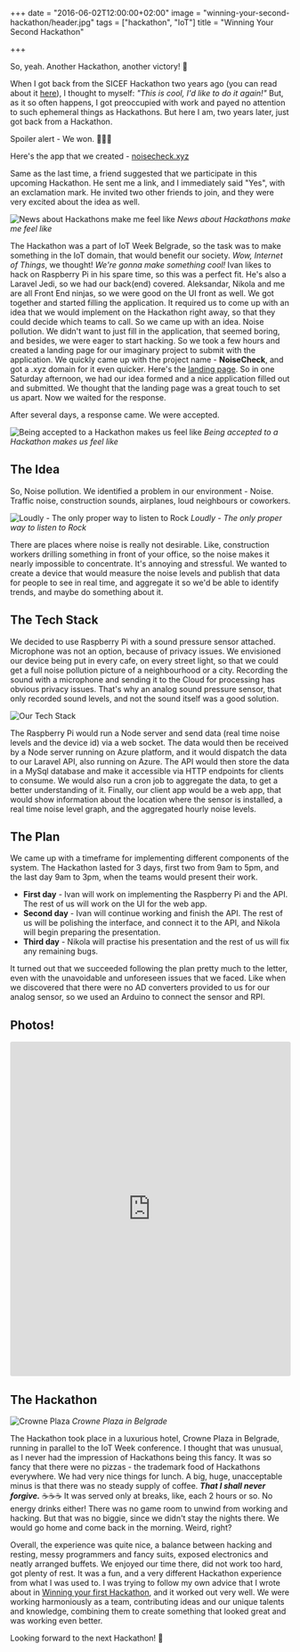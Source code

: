 +++
date = "2016-06-02T12:00:00+02:00"
image = "winning-your-second-hackathon/header.jpg"
tags = ["hackathon", "IoT"]
title = "Winning Your Second Hackathon"

+++

So, yeah. Another Hackathon, another victory! 🎉

When I got back from the SICEF Hackathon two years ago (you can read about it [here](http://petarslovic.com/blog/winning-your-first-hackathon)), I thought to myself: *"This is cool, I'd like to do it again!"* But, as it so often happens, I got preoccupied with work and payed no attention to such ephemeral things as Hackathons. But here I am, two years later, just got back from a Hackathon.

Spoiler alert - We won. 💪💪💪

Here's the app that we created - [noisecheck.xyz](http://noisecheck.xyz)

Same as the last time, a friend suggested that we participate in this upcoming Hackathon. He sent me a link, and I immediately said "Yes", with an exclamation mark. He invited two other friends to join, and they were very excited about the idea as well.

![News about Hackathons make me feel like](/images/posts/winning-your-second-hackathon/invited.jpg)
*News about Hackathons make me feel like*

The Hackathon was a part of IoT Week Belgrade, so the task was to make something in the IoT domain, that would benefit our society. *Wow, Internet of Things*, we thought! *We're gonna make something cool!* Ivan likes to hack on Raspberry Pi in his spare time, so this was a perfect fit. He's also a Laravel Jedi, so we had our back(end) covered. Aleksandar, Nikola and me are all Front End ninjas, so we were good on the UI front as well. We got together and started filling the application. It required us to come up with an idea that we would implement on the Hackathon right away, so that they could decide which teams to call. So we came up with an idea. Noise pollution. We didn't want to just fill in the application, that seemed boring, and besides, we were eager to start hacking. So we took a few hours and created a landing page for our imaginary project to submit with the application. We quickly came up with the project name - **NoiseCheck**, and got a .xyz domain for it even quicker. Here's the [landing page](http://noisecheck.xyz/about/). So in one Saturday afternoon, we had our idea formed and a nice application filled out and submitted. We thought that the landing page was a great touch to set us apart. Now we waited for the response.

After several days, a response came. We were accepted.

![Being accepted to a Hackathon makes us feel like](/images/posts/winning-your-second-hackathon/accepted.jpg)
*Being accepted to a Hackathon makes us feel like*

## The Idea

So, Noise pollution. We identified a problem in our environment - Noise. Traffic noise, construction sounds, airplanes, loud neighbours or coworkers.

![Loudly - The only proper way to listen to Rock](/images/posts/winning-your-second-hackathon/noise.jpg)
*Loudly - The only proper way to listen to Rock*

There are places where noise is really not desirable. Like, construction workers drilling something in front of your office, so the noise makes it nearly impossible to concentrate. It's annoying and stressful. We wanted to create a device that would measure the noise levels and publish that data for people to see in real time, and aggregate it so we'd be able to identify trends, and maybe do something about it.

## The Tech Stack

We decided to use Raspberry Pi with a sound pressure sensor attached. Microphone was not an option, because of privacy issues. We envisioned our device being put in every cafe, on every street light, so that we could get a full noise pollution picture of a neighbourhood or a city. Recording the sound with a microphone and sending it to the Cloud for processing has obvious privacy issues. That's why an analog sound pressure sensor, that only recorded sound levels, and not the sound itself was a good solution.

![Our Tech Stack](/images/posts/winning-your-second-hackathon/stack.png)

The Raspberry Pi would run a Node server and send data (real time noise levels and the device id) via a web socket. The data would then be received by a Node server running on Azure platform, and it would dispatch the data to our Laravel API, also running on Azure. The API would then store the data in a MySql database and make it accessible via HTTP endpoints for clients to consume. We would also run a cron job to aggregate the data, to get a better understanding of it. Finally, our client app would be a web app, that would show information about the location where the sensor is installed, a real time noise level graph, and the aggregated hourly noise levels.

## The Plan

We came up with a timeframe for implementing different components of the system. The Hackathon lasted for 3 days, first two from 9am to 5pm, and the last day 9am to 3pm, when the teams would present their work.

- **First day** - Ivan will work on implementing the Raspberry Pi and the API. The rest of us will work on the UI for the web app.
- **Second day** - Ivan will continue working and finish the API. The rest of us will be polishing the interface, and connect it to the API, and Nikola will begin preparing the presentation.
- **Third day** -  Nikola will practise his presentation and the rest of us will fix any remaining bugs.

It turned out that we succeeded following the plan pretty much to the letter, even with the unavoidable and unforeseen issues that we faced. Like when we discovered that there were no AD converters provided to us for our analog sensor, so we used an Arduino to connect the sensor and RPI.

## Photos!
<iframe src="https://drive.google.com/embeddedfolderview?id=0B-d53DqGEcEvQU1Dai1ibnJSQjA#grid" style="width:100%; height:600px; border:0; background: #dfdfdf;
  border-radius: 4px;"></iframe>

## The Hackathon

![Crowne Plaza](/images/posts/winning-your-second-hackathon/crowne-plaza.jpg)
*Crowne Plaza in Belgrade*

The Hackathon took place in a luxurious hotel, Crowne Plaza in Belgrade, running in parallel to the IoT Week conference. I thought that was unusual, as I never had the impression of Hackathons being this fancy. It was so fancy that there were no pizzas - the trademark food of Hackathons everywhere. We had very nice things for lunch. A big, huge, unacceptable minus is that there was no steady supply of coffee. ***That I shall never forgive.*** ☕☕☕ It was served only at breaks, like, each 2 hours or so. No energy drinks either! There was no game room to unwind from working and hacking. But that was no biggie, since we didn't stay the nights there. We would go home and come back in the morning. Weird, right?

Overall, the experience was quite nice, a balance between hacking and resting, messy programmers and fancy suits, exposed electronics and neatly arranged buffets. We enjoyed our time there, did not work too hard, got plenty of rest. It was a fun, and a very different Hackathon experience from what I was used to. I was trying to follow my own advice that I wrote about in [Winning your first Hackathon](http://petarslovic.com/blog/winning-your-first-hackathon), and it worked out very well. We were working harmoniously as a team, contributing ideas and our unique talents and knowledge, combining them to create something that looked great and was working even better.

Looking forward to the next Hackathon! 🖖